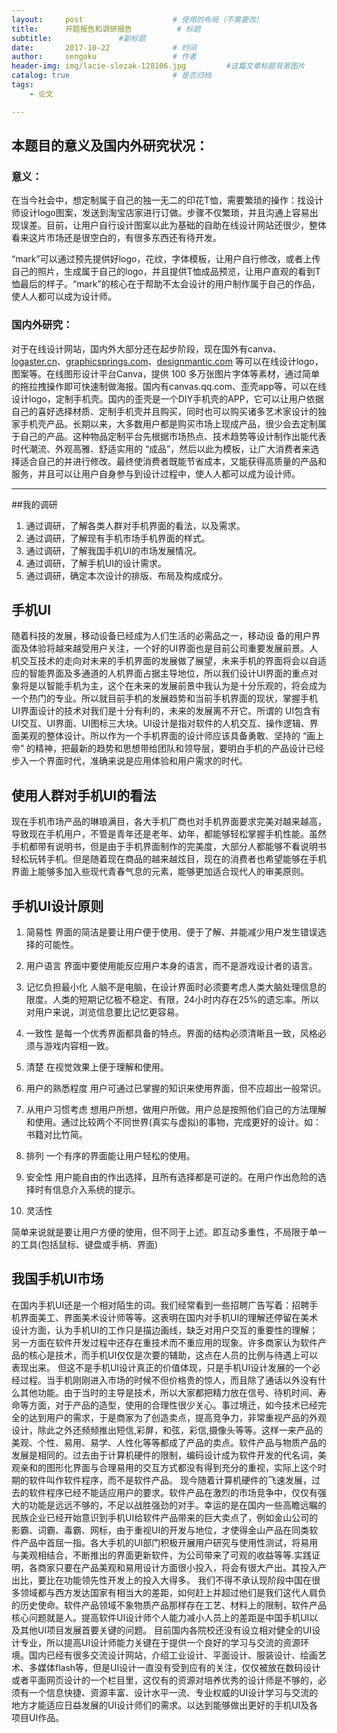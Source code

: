 ```yaml
---
layout:     post                    # 使用的布局（不需要改）
title:      开题报告和调研报告          # 标题 
subtitle:               #副标题
date:       2017-10-22              # 时间
author:     sengoku                 # 作者
header-img: img/lacie-slezak-128106.jpg         #这篇文章标题背景图片
catalog: true                       # 是否归档
tags:
    - 论文

---
```


## 本题目的意义及国内外研究状况：      

### 意义：

在当今社会中，想定制属于自己的独一无二的印花T恤，需要繁琐的操作：找设计师设计logo图案，发送到淘宝店家进行订做。步骤不仅繁琐，并且沟通上容易出现误差。目前，让用户自行设计图案以此为基础的自助在线设计网站还很少，整体看来这片市场还是很空白的，有很多东西还有待开发。

“mark”可以通过预先提供好logo，花纹，字体模板，让用户自行修改，或者上传自己的照片，生成属于自己的logo，并且提供T恤成品预览，让用户直观的看到T恤最后的样子。“mark”的核心在于帮助不太会设计的用户制作属于自己的作品，使人人都可以成为设计师。

### 国内外研究：

对于在线设计网站，国内外大部分还在起步阶段，现在国外有canva、[logaster.cn](http://logaster.cn)、[graphicsprings.com](http://graphicsprings.com)、[designmantic.com](http://designmantic.com) 等可以在线设计logo，图案等。在线图形设计平台Canva，提供 100 多万张图片字体等素材，通过简单的拖拉拽操作即可快速制做海报。国内有canvas.qq.com、歪壳app等，可以在线设计logo，定制手机壳。国内的歪壳是一个DIY手机壳的APP，它可以让用户依据自己的喜好选择材质、定制手机壳并且购买，同时也可以购买诸多艺术家设计的独家手机壳产品。长期以来，大多数用户都是购买市场上现成产品，很少会去定制属于自己的产品。这种物品定制平台先根据市场热点、技术趋势等设计制作出能代表时代潮流、外观高雅、舒适实用的 “成品”，然后以此为模板，让广大消费者来选择适合自己的并进行修改。最终使消费者既能节省成本，又能获得高质量的产品和服务，并且可以让用户自身参与到设计过程中，使人人都可以成为设计师。

---

##我的调研

1. 通过调研，了解各类人群对手机界面的看法，以及需求。 
2. 通过调研，了解现有手机市场手机界面的样式。 
3. 通过调研，了解我国手机UI的市场发展情况。 
4. 通过调研，了解手机UI的设计需求。      
5. 通过调研，确定本次设计的排版、布局及构成成分。

## 手机UI

随着科技的发展，移动设备已经成为人们生活的必需品之一，移动设 备的用户界面及体验将越来越受用户关注，一个好的UI界面也是目前公司重要发展前景。人机交互技术的走向对未来的手机界面的发展做了展望，未来手机的界面将会以自适应的智能界面及多通道的人机界面占据主导地位，所以我们设计UI界面的重点对象将是以智能手机为主，这个在未来的发展前景中我认为是十分乐观的，将会成为一个热门的专业。所以就目前手机的发展趋势和当前手机界面的现状，掌握手机UI界面设计的技术对我们是十分有利的，未来的发展离不开它。所谓的  UI包含有UI交互、UI界面、UI图标三大块。UI设计是指对软件的人机交互、操作逻辑、界面美观的整体设计。所以作为一个手机界面的设计师应该具备勇敢、坚持的 “画上帝” 的精神，把最新的趋势和思想带给团队和领导层，要明白手机的产品设计已经步入一个界面时代，准确来说是应用体验和用户需求的时代。

## 使用人群对手机UI的看法

现在手机市场产品的琳琅满目，各大手机厂商也对手机界面要求完美对越来越高，导致现在手机用户，不管是青年还是老年、幼年，都能够轻松掌握手机性能。虽然手机都带有说明书，但是由于手机界面制作的完美度，大部分人都能够不看说明书轻松玩转手机。但是随着现在商品的越来越炫目，现在的消费者也希望能够在手机界面上能够多加入些现代青春气息的元素，能够更加适合现代人的审美原则。

## 手机UI设计原则

1. 简易性
  界面的简洁是要让用户便于使用、便于了解、并能减少用户发生错误选择的可能性。

2. 用户语言
  界面中要使用能反应用户本身的语言，而不是游戏设计者的语言。

3. 记忆负担最小化
  人脑不是电脑，在设计界面时必须要考虑人类大脑处理信息的限度。人类的短期记忆极不稳定、有限，24小时内存在25%的遗忘率。所以对用户来说，浏览信息要比记忆更容易。

4. 一致性
  是每一个优秀界面都具备的特点。界面的结构必须清晰且一致，风格必须与游戏内容相一致。

5. 清楚
  在视觉效果上便于理解和使用。

6. 用户的熟悉程度
  用户可通过已掌握的知识来使用界面，但不应超出一般常识。

7. 从用户习惯考虑
  想用户所想，做用户所做。用户总是按照他们自己的方法理解和使用。通过比较两个不同世界(真实与虚拟)的事物，完成更好的设计。如：书籍对比竹简。

8. 排列
  一个有序的界面能让用户轻松的使用。

9. 安全性
  用户能自由的作出选择，且所有选择都是可逆的。在用户作出危险的选择时有信息介入系统的提示。

10. 灵活性

  简单来说就是要让用户方便的使用，但不同于上述。即互动多重性，不局限于单一的工具(包括鼠标、键盘或手柄、界面)


## 我国手机UI市场

在国内手机UI还是一个相对陌生的词。我们经常看到一些招聘广告写着：招聘手机界面美工、界面美术设计师等等。这表明在国内对手机UI的理解还停留在美术设计方面，认为手机UI的工作只是描边画线，缺乏对用户交互的重要性的理解；另一方面在软件开发过程中还存在重技术而不重应用的现象。许多商家认为软件产品的核心是技术，而手机UI仅仅是次要的辅助，这点在人员的比例与待遇上可以表现出来。 但这不是手机UI设计真正的价值体现，只是手机UI设计发展的一个必经过程。当手机刚刚进入市场的时候不但价格贵的惊人，而且除了通话以外没有什么其他功能。由于当时的主导是技术，所以大家都把精力放在信号、待机时间、寿命等方面，对于产品的造型，使用的合理性很少关心。事过境迁，如今技术已经完全的达到用户的需求，于是商家为了创造卖点，提高竞争力，非常重视产品的外观设计，除此之外还频频推出短信,彩屏，和弦，彩信,摄像头等等。这样一来产品的美观、个性、易用、易学、人性化等等都成了产品的卖点。软件产品与物质产品的发展是相同的。过去由于计算机硬件的限制，编码设计成为软件开发的代名词，美观亲和的图形化界面与合理易用的交互方式都没有得到充分的重视，实际上这个时期的软件叫作软件程序，而不是软件产品。 
现今随着计算机硬件的飞速发展，过去的软件程序已经不能适应用户的要求。软件产品在激烈的市场竞争中，仅仅有强大的功能是远远不够的，不足以战胜强劲的对手。幸运的是在国内一些高瞻远瞩的民族企业已经开始意识到手机UI给软件产品带来的巨大卖点了，例如金山公司的影霸、词霸、毒霸、网标，由于重视UI的开发与地位，才使得金山产品在同类软件产品中首屈一指。各大手机的UI部门积极开展用户研究与使用性测试，将易用与美观相结合，不断推出的界面更新软件，为公司带来了可观的收益等等.实践证明，各商家只要在产品美观和易用设计方面很小投入，将会有很大产出。其投入产出比，要比在功能领先性开发上的投入大得多。    我们不得不承认现阶段中国在很多领域都与西方发达国家有相当大的差距，如何赶上并超过他们是我们这代人肩负的历史使命。软件产品领域不象物质产品那样存在工艺、材料上的限制，软件产品核心问题就是人。提高软件UI设计师个人能力减小人员上的差距是中国手机UI以及其他UI项目发展首要关键的问题。  目前国内各院校还没有设立相对健全的UI设计专业，所以提高UI设计师能力关键在于提供一个良好的学习与交流的资源环境。国内已经有很多交流设计网站，介绍工业设计、平面设计、服装设计、绘画艺术、多媒体flash等，但是UI设计一直没有受到应有的关注，仅仅被放在数码设计或者平面网页设计的一个栏目里，这仅有的资源对培养优秀的设计师是不够的，必须有一个信息快捷、资源丰富、设计水平一流、专业权威的UI设计学习与交流的地方才能适应日益发展的UI设计师们的需求。以达到能够做出更好的手机UI及各项目UI作品。
